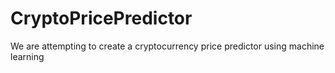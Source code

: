 # CryptoPricePredictor
We are attempting to create a cryptocurrency price predictor using machine learning
